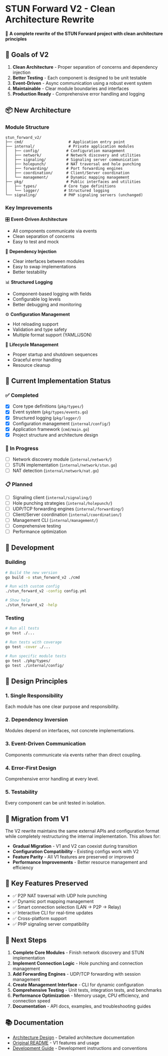 # STUN Forward V2 - Clean Architecture Rewrite

🚀 **A complete rewrite of the STUN Forward project with clean architecture principles**

## 🎯 Goals of V2

1. **Clean Architecture** - Proper separation of concerns and dependency injection
2. **Better Testing** - Each component is designed to be unit testable
3. **Event-Driven** - Async communication using a robust event system
4. **Maintainable** - Clear module boundaries and interfaces
5. **Production Ready** - Comprehensive error handling and logging

## 📦 New Architecture

### Module Structure
```
stun_forward_v2/
├── cmd/                    # Application entry point
├── internal/               # Private application modules
│   ├── config/            # Configuration management
│   ├── network/           # Network discovery and utilities  
│   ├── signaling/         # Signaling server communication
│   ├── holepunch/         # NAT traversal and hole punching
│   ├── forwarding/        # Port forwarding engines
│   ├── coordination/      # Client/Server coordination
│   └── management/        # Dynamic mapping management
├── pkg/                   # Public interfaces and utilities
│   ├── types/            # Core type definitions
│   └── logger/           # Structured logging
└── signaling/            # PHP signaling servers (unchanged)
```

### Key Improvements

🎛️ **Event-Driven Architecture**
- All components communicate via events
- Clean separation of concerns
- Easy to test and mock

🔧 **Dependency Injection**
- Clear interfaces between modules
- Easy to swap implementations
- Better testability

📊 **Structured Logging**
- Component-based logging with fields
- Configurable log levels
- Better debugging and monitoring

⚙️ **Configuration Management**
- Hot reloading support
- Validation and type safety
- Multiple format support (YAML/JSON)

🔄 **Lifecycle Management**
- Proper startup and shutdown sequences
- Graceful error handling
- Resource cleanup

## 🚀 Current Implementation Status

### ✅ Completed
- [x] Core type definitions (`pkg/types/`)
- [x] Event system (`pkg/types/events.go`)
- [x] Structured logging (`pkg/logger/`)
- [x] Configuration management (`internal/config/`)
- [x] Application framework (`cmd/main.go`)
- [x] Project structure and architecture design

### 🚧 In Progress
- [ ] Network discovery module (`internal/network/`)
- [ ] STUN implementation (`internal/network/stun.go`)
- [ ] NAT detection (`internal/network/nat.go`)

### 📋 Planned
- [ ] Signaling client (`internal/signaling/`)
- [ ] Hole punching strategies (`internal/holepunch/`)
- [ ] UDP/TCP forwarding engines (`internal/forwarding/`)
- [ ] Client/Server coordination (`internal/coordination/`)
- [ ] Management CLI (`internal/management/`)
- [ ] Comprehensive testing
- [ ] Performance optimization

## 🔧 Development

### Building
```bash
# Build the new version
go build -o stun_forward_v2 ./cmd

# Run with custom config
./stun_forward_v2 -config config.yml

# Show help
./stun_forward_v2 -help
```

### Testing
```bash
# Run all tests
go test ./...

# Run tests with coverage
go test -cover ./...

# Run specific module tests
go test ./pkg/types/
go test ./internal/config/
```

## 🎯 Design Principles

### 1. Single Responsibility
Each module has one clear purpose and responsibility.

### 2. Dependency Inversion
Modules depend on interfaces, not concrete implementations.

### 3. Event-Driven Communication
Components communicate via events rather than direct coupling.

### 4. Error-First Design
Comprehensive error handling at every level.

### 5. Testability
Every component can be unit tested in isolation.

## 🔄 Migration from V1

The V2 rewrite maintains the same external APIs and configuration format while completely restructuring the internal implementation. This allows for:

- **Gradual Migration** - V1 and V2 can coexist during transition
- **Configuration Compatibility** - Existing configs work with V2
- **Feature Parity** - All V1 features are preserved or improved
- **Performance Improvements** - Better resource management and efficiency

## 🎪 Key Features Preserved

- ✅ P2P NAT traversal with UDP hole punching
- ✅ Dynamic port mapping management
- ✅ Smart connection selection (LAN → P2P → Relay)
- ✅ Interactive CLI for real-time updates
- ✅ Cross-platform support
- ✅ PHP signaling server compatibility

## 🚀 Next Steps

1. **Complete Core Modules** - Finish network discovery and STUN implementation
2. **Implement Connection Logic** - Hole punching and connection management
3. **Add Forwarding Engines** - UDP/TCP forwarding with session management
4. **Create Management Interface** - CLI for dynamic configuration
5. **Comprehensive Testing** - Unit tests, integration tests, and benchmarks
6. **Performance Optimization** - Memory usage, CPU efficiency, and connection speed
7. **Documentation** - API docs, examples, and troubleshooting guides

## 📚 Documentation

- [Architecture Design](ARCHITECTURE_V2.md) - Detailed architecture documentation
- [Original README](README.md) - V1 features and usage
- [Development Guide](CLAUDE.md) - Development instructions and conventions